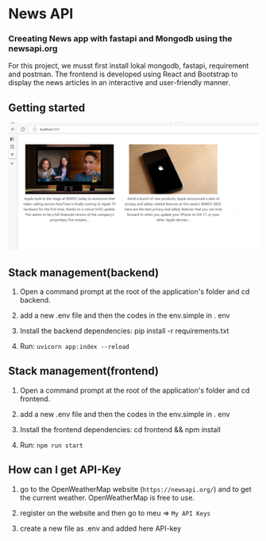 # News API

### Creeating News app with fastapi and Mongodb using the newsapi.org 

For this project, we musst first install lokal mongodb, fastapi, requirement  and postman. The frontend is developed using React and Bootstrap to display the news articles in an interactive and user-friendly manner.

## Getting started

![](img/resultFront.jpeg)



## Stack management(backend)

1. Open a command prompt at the root of the application's folder and cd backend.

2. add a new .env file and then the codes in the env.simple in . env 
3. Install the backend dependencies: pip install -r requirements.txt
4. Run: `uvicorn app:index --reload`

## Stack management(frontend)

1. Open a command prompt at the root of the application's folder and cd frontend.

2. add a new .env file and then the codes in the env.simple in . env 
3. Install the frontend dependencies: cd frontend && npm install

3. Run: `npm run start`



## How can I get API-Key
1. go to the OpenWeatherMap website (`https://newsapi.org/`) and to get the current weather. OpenWeatherMap is free to use.

2. register on the website and then go to meu => `My API Keys`
3.  create a new file as .env and added here API-key